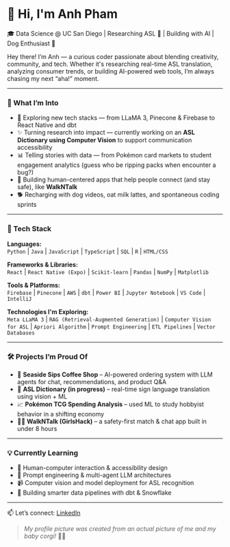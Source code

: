 # 👋 Hi, I'm Anh Pham

🎓 Data Science @ UC San Diego | Researching ASL 🤟 | Building with AI | Dog Enthusiast 🐶

Hey there! I’m Anh — a curious coder passionate about blending creativity, community, and tech. Whether it's researching real-time ASL translation, analyzing consumer trends, or building AI-powered web tools, I’m always chasing my next “aha!” moment.

---

### 🚀 What I’m Into
- 🤖 Exploring new tech stacks — from LLaMA 3, Pinecone & Firebase to React Native and dbt
- ✨ Turning research into impact — currently working on an **ASL Dictionary using Computer Vision** to support communication accessibility
- 📊 Telling stories with data — from Pokémon card markets to student engagement analytics (guess who be ripping packs when encounter a bug?)
- 💬 Building human-centered apps that help people connect (and stay safe), like **WalkNTalk**
- 🐕 Recharging with dog videos, oat milk lattes, and spontaneous coding sprints

---

### 🧰 Tech Stack

**Languages:**  
`Python` | `Java` | `JavaScript` | `TypeScript` | `SQL` | `R` | `HTML/CSS`

**Frameworks & Libraries:**  
`React` | `React Native (Expo)` | `Scikit-learn` | `Pandas` | `NumPy` | `Matplotlib`

**Tools & Platforms:**  
`Firebase` | `Pinecone` | `AWS` | `dbt` | `Power BI` | `Jupyter Notebook` | `VS Code` | `IntelliJ`

**Technologies I'm Exploring:**  
`Meta LLaMA 3` | `RAG (Retrieval-Augmented Generation)` | `Computer Vision for ASL` | `Apriori Algorithm` | `Prompt Engineering` | `ETL Pipelines` | `Vector Databases`

---

### 🛠️ Projects I’m Proud Of
- 🧋 **Seaside Sips Coffee Shop** – AI-powered ordering system with LLM agents for chat, recommendations, and product Q&A  
- 🧠 **ASL Dictionary (in progress)** – real-time sign language translation using vision + ML  
- 📈 **Pokémon TCG Spending Analysis** – used ML to study hobbyist behavior in a shifting economy  
- 🚶‍♀️ **WalkNTalk (GirlsHack)** – a safety-first match & chat app built in under 8 hours

---

### 💡 Currently Learning
- 🤝 Human-computer interaction & accessibility design  
- 🧠 Prompt engineering & multi-agent LLM architectures  
- 📹 Computer vision and model deployment for ASL recognition  
- 🧪 Building smarter data pipelines with dbt & Snowflake

---

📫 Let’s connect:
[LinkedIn](https://linkedin.com/in/hoang-anh-pham)

> *My profile picture was created from an actual picture of me and my baby corgi!* 🌱🐾
